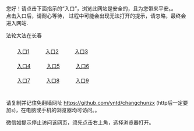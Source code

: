 您好！请点击下面指示的“入口”，浏览此网站是安全的，且为您带来平安。。 <br/>
点击入口后，请耐心等待， 过程中可能会出现无法打开的提示，请忽略，最终会进入网站. </br>

法轮大法在长春<br/>
<div style="padding:10px"><a style="margin:20px" target="_blank" href="https://d2007v4d1la5wj.cloudfront.net/2Qpsp?izcdfz" id="ccLink1" rel="nofollow">入口1</a> <a target="_blank" style="margin:20px" href="https://d3p1ulqvlp8cwh.cloudfront.net/2Qpsp?xmvjhhcs" id="ccLink2" rel="nofollow">入口2</a> <a style="margin:20px" target="_blank" href="https://d2d8r00hlj24tl.cloudfront.net/2Qpsp?hudppdpa" id="ccLink3" rel="nofollow">入口3</a></div>

<div style="padding:10px" ><a style="margin:20px" target="_blank" href="https://d2007v4d1la5wj.cloudfront.net/2Qpsp?izcdfz" id="ccLink4" rel="nofollow">入口4</a> <a style="margin:20px" href="https://d3p1ulqvlp8cwh.cloudfront.net/2Qpsp?xmvjhhcs" target="_blank" id="ccLink5" rel="nofollow">入口5</a> <a style="margin:20px" href="https://d2d8r00hlj24tl.cloudfront.net/2Qpsp?hudppdpa" target="_blank" id="ccLink6" rel="nofollow">入口6</a></div>

<div style="padding:10px"><a style="margin:20px" target="_blank" href="https://d2007v4d1la5wj.cloudfront.net/2Qpsp?izcdfz" id="ccLink7" rel="nofollow">入口7</a> <a style="margin:20px" href="https://d3p1ulqvlp8cwh.cloudfront.net/2Qpsp?xmvjhhcs" target="_blank" id="ccLink8" rel="nofollow">入口8</a> <a style="margin:20px" target="_blank" href="https://d2d8r00hlj24tl.cloudfront.net/2Qpsp?hudppdpa" id="ccLink9" rel="nofollow">入口9</a></div>

<br/>



请复制并记住免翻墙网址 https://github.com/yntd/changchunzx (http后一定要加s)，在电脑或手机的浏览器均可访问。。<br/>

微信如提示停止访问该网页，须先点击右上角，选择浏览器打开。
